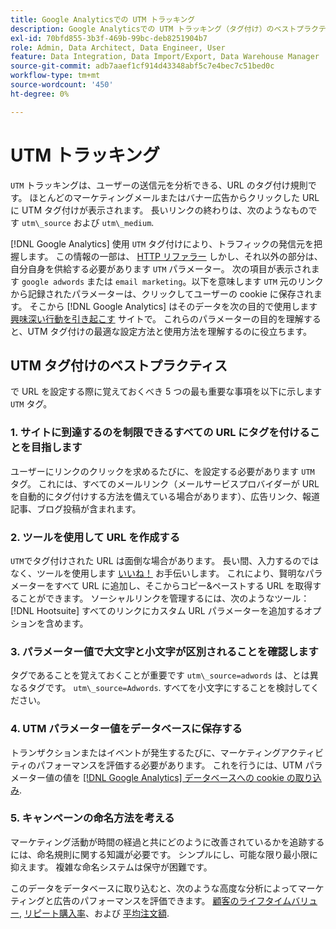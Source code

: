 ```yaml
---
title: Google Analyticsでの UTM トラッキング
description: Google Analyticsでの UTM トラッキング（タグ付け）のベストプラクティスについて説明します。
exl-id: 70bfd855-3b3f-469b-99bc-deb8251904b7
role: Admin, Data Architect, Data Engineer, User
feature: Data Integration, Data Import/Export, Data Warehouse Manager
source-git-commit: adb7aaef1cf914d43348abf5c7e4bec7c51bed0c
workflow-type: tm+mt
source-wordcount: '450'
ht-degree: 0%

---
```


# UTM トラッキング

`UTM` トラッキングは、ユーザーの送信元を分析できる、URL のタグ付け規則です。 ほとんどのマーケティングメールまたはバナー広告からクリックした URL に UTM タグ付けが表示されます。 長いリンクの終わりは、次のようなものです `utm\_source` および `utm\_medium`.

[!DNL Google Analytics] 使用 `UTM` タグ付けにより、トラフィックの発信元を把握します。 この情報の一部は、 [HTTP リファラー](https://en.wikipedia.org/wiki/HTTP_referer) しかし、それ以外の部分は、自分自身を供給する必要があります `UTM` パラメーター。 次の項目が表示されます `google adwords` または `email marketing`。以下を意味します `UTM` 元のリンクから記録されたパラメーターは、クリックしてユーザーの cookie に保存されます。 そこから [!DNL Google Analytics] はそのデータを次の目的で使用します [興味深い行動を引き起こす](../data-analyst/analysis/google-track-user-acq.md) サイトで。 これらのパラメーターの目的を理解すると、UTM タグ付けの最適な設定方法と使用方法を理解するのに役立ちます。

## UTM タグ付けのベストプラクティス

で URL を設定する際に覚えておくべき 5 つの最も重要な事項を以下に示します `UTM` タグ。

### 1. サイトに到達するのを制限できるすべての URL にタグを付けることを目指します

ユーザーにリンクのクリックを求めるたびに、を設定する必要があります `UTM` タグ。 これには、すべてのメールリンク（メールサービスプロバイダーが URL を自動的にタグ付けする方法を備えている場合があります）、広告リンク、報道記事、ブログ投稿が含まれます。

### 2. ツールを使用して URL を作成する

`UTM`でタグ付けされた URL は面倒な場合があります。 長い間、入力するのではなく、ツールを使用します [いいね！](https://support.google.com/analytics/answer/1033867?hl=en) お手伝いします。 これにより、賢明なパラメーターをすべて URL に追加し、そこからコピー&amp;ペーストする URL を取得することができます。 ソーシャルリンクを管理するには、次のようなツール： [!DNL Hootsuite] すべてのリンクにカスタム URL パラメーターを追加するオプションを含めます。

### 3. パラメーター値で大文字と小文字が区別されることを確認します

タグであることを覚えておくことが重要です `utm\_source=adwords` は、とは異なるタグです。 `utm\_source=Adwords`. すべてを小文字にすることを検討してください。

### 4. UTM パラメーター値をデータベースに保存する

トランザクションまたはイベントが発生するたびに、マーケティングアクティビティのパフォーマンスを評価する必要があります。 これを行うには、UTM パラメーター値の値を [[!DNL Google Analytics] データベースへの cookie の取り込み](../data-analyst/analysis/google-track-user-acq.md).

### 5. キャンペーンの命名方法を考える

マーケティング活動が時間の経過と共にどのように改善されているかを追跡するには、命名規則に関する知識が必要です。 シンプルにし、可能な限り最小限に抑えます。 複雑な命名システムは保守が困難です。

このデータをデータベースに取り込むと、次のような高度な分析によってマーケティングと広告のパフォーマンスを評価できます。 [顧客のライフタイムバリュー](../data-analyst/analysis/ess-expected-ltv.md), [リピート購入率](../data-analyst/analysis/repurchase-behavior.md)、および [平均注文額](../data-analyst/analysis/basic-analytics.md).
